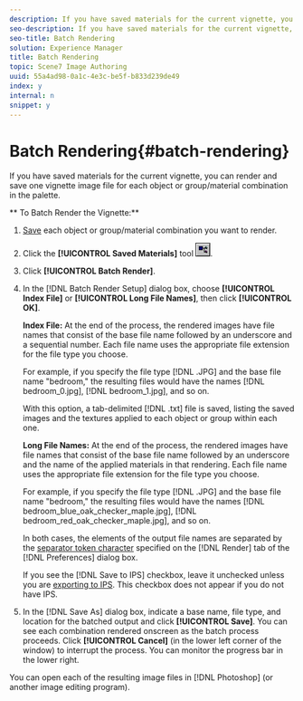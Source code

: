 ```yaml
---
description: If you have saved materials for the current vignette, you can render and save one vignette image file for each object or group/material combination in the palette.
seo-description: If you have saved materials for the current vignette, you can render and save one vignette image file for each object or group/material combination in the palette.
seo-title: Batch Rendering
solution: Experience Manager
title: Batch Rendering
topic: Scene7 Image Authoring
uuid: 55a4ad98-0a1c-4e3c-be5f-b833d239de49
index: y
internal: n
snippet: y
---
```


# Batch Rendering{#batch-rendering}

If you have saved materials for the current vignette, you can render and save one vignette image file for each object or group/material combination in the palette.

 ** To Batch Render the Vignette:** 

1. [Save](../../c-vat-rend-pg/c-vat-rend-tools/t-vat-saved-mat-tool/t-vat-saved-mat-tool.md#task-2f7dd900c44e42f4a8e7f41a3003e2fa) each object or group/material combination you want to render.
1. Click the **[!UICONTROL Saved Materials]** tool ![](assets/saved_mat.png).
1. Click **[!UICONTROL Batch Render]**.
1. In the [!DNL Batch Render Setup] dialog box, choose **[!UICONTROL Index File]** or **[!UICONTROL Long File Names]**, then click **[!UICONTROL OK]**.

   **Index File:** At the end of the process, the rendered images have file names that consist of the base file name followed by an underscore and a sequential number. Each file name uses the appropriate file extension for the file type you choose.

   For example, if you specify the file type [!DNL .JPG] and the base file name "bedroom," the resulting files would have the names [!DNL bedroom_0.jpg], [!DNL bedroom_1.jpg], and so on.

   With this option, a tab-delimited [!DNL .txt] file is saved, listing the saved images and the textures applied to each object or group within each one.

   **Long File Names:** At the end of the process, the rendered images have file names that consist of the base file name followed by an underscore and the name of the applied materials in that rendering. Each file name uses the appropriate file extension for the file type you choose.

   For example, if you specify the file type [!DNL .JPG] and the base file name "bedroom," the resulting files would have the names [!DNL bedroom_blue_oak_checker_maple.jpg], [!DNL bedroom_red_oak_checker_maple.jpg], and so on.

   In both cases, the elements of the output file names are separated by the [separator token character](../../c-vat-rend-pg/c-vat-abt-rend-pg/c-vat-rend-pg-pref.md#concept-158b19aeeda74bb28fcac3b684ca1efc) specified on the [!DNL Render] tab of the [!DNL Preferences] dialog box.

   If you see the [!DNL Save to IPS] checkbox, leave it unchecked unless you are [exporting to IPS](../../c-vat-rend-pg/c-vat-rend-obj/t-vat-batch-rend-ips.md#task-f89e8d1a7bc54694b14173505641a0df). This checkbox does not appear if you do not have IPS. 

1. In the [!DNL Save As] dialog box, indicate a base name, file type, and location for the batched output and click **[!UICONTROL Save]**.
You can see each combination rendered onscreen as the batch process proceeds. Click **[!UICONTROL Cancel]** (in the lower left corner of the window) to interrupt the process. You can monitor the progress bar in the lower right.

You can open each of the resulting image files in [!DNL Photoshop] (or another image editing program). 
